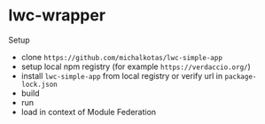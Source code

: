 # lwc-wrapper

Setup

- clone `https://github.com/michalkotas/lwc-simple-app`
- setup local npm registry (for example `https://verdaccio.org/`)
- install `lwc-simple-app` from local registry or verify url in `package-lock.json`
- build
- run
- load in context of Module Federation
